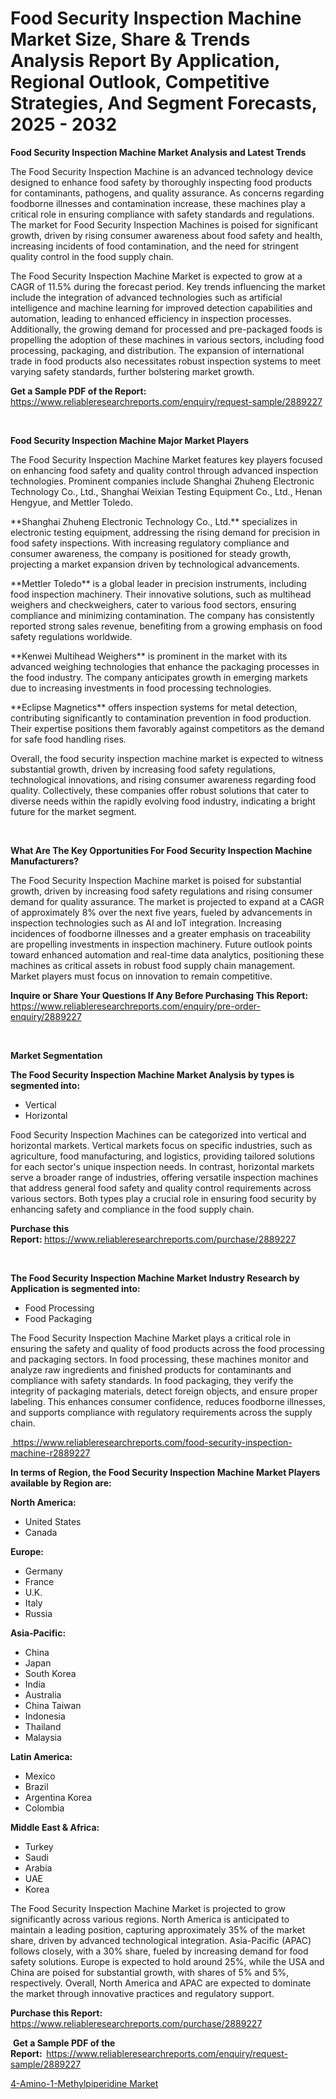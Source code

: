 <p><h1>Food Security Inspection Machine Market Size, Share & Trends Analysis Report By Application, Regional Outlook, Competitive Strategies, And Segment Forecasts, 2025 - 2032</h1></p><p><strong>Food Security Inspection Machine Market Analysis and Latest Trends</strong></p>
<p><p>The Food Security Inspection Machine is an advanced technology device designed to enhance food safety by thoroughly inspecting food products for contaminants, pathogens, and quality assurance. As concerns regarding foodborne illnesses and contamination increase, these machines play a critical role in ensuring compliance with safety standards and regulations. The market for Food Security Inspection Machines is poised for significant growth, driven by rising consumer awareness about food safety and health, increasing incidents of food contamination, and the need for stringent quality control in the food supply chain.</p><p>The Food Security Inspection Machine Market is expected to grow at a CAGR of 11.5% during the forecast period. Key trends influencing the market include the integration of advanced technologies such as artificial intelligence and machine learning for improved detection capabilities and automation, leading to enhanced efficiency in inspection processes. Additionally, the growing demand for processed and pre-packaged foods is propelling the adoption of these machines in various sectors, including food processing, packaging, and distribution. The expansion of international trade in food products also necessitates robust inspection systems to meet varying safety standards, further bolstering market growth.</p></p>
<p><strong>Get a Sample PDF of the Report:&nbsp;</strong> <a href="https://www.reliableresearchreports.com/enquiry/request-sample/2889227?utm_campaign=3522&utm_medium=2&utm_source=Github&utm_content=ia&utm_term=14032025&utm_id=food-security-inspection-machine">https://www.reliableresearchreports.com/enquiry/request-sample/2889227</a></p>
<p>&nbsp;</p>
<p><strong>Food Security Inspection Machine Major Market Players</strong></p>
<p><p>The Food Security Inspection Machine Market features key players focused on enhancing food safety and quality control through advanced inspection technologies. Prominent companies include Shanghai Zhuheng Electronic Technology Co., Ltd., Shanghai Weixian Testing Equipment Co., Ltd., Henan Hengyue, and Mettler Toledo.</p><p>**Shanghai Zhuheng Electronic Technology Co., Ltd.** specializes in electronic testing equipment, addressing the rising demand for precision in food safety inspections. With increasing regulatory compliance and consumer awareness, the company is positioned for steady growth, projecting a market expansion driven by technological advancements.</p><p>**Mettler Toledo** is a global leader in precision instruments, including food inspection machinery. Their innovative solutions, such as multihead weighers and checkweighers, cater to various food sectors, ensuring compliance and minimizing contamination. The company has consistently reported strong sales revenue, benefiting from a growing emphasis on food safety regulations worldwide.</p><p>**Kenwei Multihead Weighers** is prominent in the market with its advanced weighing technologies that enhance the packaging processes in the food industry. The company anticipates growth in emerging markets due to increasing investments in food processing technologies.</p><p>**Eclipse Magnetics** offers inspection systems for metal detection, contributing significantly to contamination prevention in food production. Their expertise positions them favorably against competitors as the demand for safe food handling rises. </p><p>Overall, the food security inspection machine market is expected to witness substantial growth, driven by increasing food safety regulations, technological innovations, and rising consumer awareness regarding food quality. Collectively, these companies offer robust solutions that cater to diverse needs within the rapidly evolving food industry, indicating a bright future for the market segment.</p></p>
<p>&nbsp;</p>
<p><strong>What Are The Key Opportunities For Food Security Inspection Machine Manufacturers?</strong></p>
<p><p>The Food Security Inspection Machine market is poised for substantial growth, driven by increasing food safety regulations and rising consumer demand for quality assurance. The market is projected to expand at a CAGR of approximately 8% over the next five years, fueled by advancements in inspection technologies such as AI and IoT integration. Increasing incidences of foodborne illnesses and a greater emphasis on traceability are propelling investments in inspection machinery. Future outlook points toward enhanced automation and real-time data analytics, positioning these machines as critical assets in robust food supply chain management. Market players must focus on innovation to remain competitive.</p></p>
<p><strong>Inquire or Share Your Questions If Any Before Purchasing This Report:</strong> <a href="https://www.reliableresearchreports.com/enquiry/pre-order-enquiry/2889227?utm_campaign=3522&utm_medium=2&utm_source=Github&utm_content=ia&utm_term=14032025&utm_id=food-security-inspection-machine">https://www.reliableresearchreports.com/enquiry/pre-order-enquiry/2889227</a></p>
<p>&nbsp;</p>
<p><strong>Market Segmentation</strong></p>
<p><strong>The Food Security Inspection Machine Market Analysis by types is segmented into:</strong></p>
<p><ul><li>Vertical</li><li>Horizontal</li></ul></p>
<p><p>Food Security Inspection Machines can be categorized into vertical and horizontal markets. Vertical markets focus on specific industries, such as agriculture, food manufacturing, and logistics, providing tailored solutions for each sector's unique inspection needs. In contrast, horizontal markets serve a broader range of industries, offering versatile inspection machines that address general food safety and quality control requirements across various sectors. Both types play a crucial role in ensuring food security by enhancing safety and compliance in the food supply chain.</p></p>
<p><strong>Purchase this Report:&nbsp;</strong><a href="https://www.reliableresearchreports.com/purchase/2889227?utm_campaign=3522&utm_medium=2&utm_source=Github&utm_content=ia&utm_term=14032025&utm_id=food-security-inspection-machine">https://www.reliableresearchreports.com/purchase/2889227</a></p>
<p>&nbsp;</p>
<p><strong>The Food Security Inspection Machine Market Industry Research by Application is segmented into:</strong></p>
<p><ul><li>Food Processing</li><li>Food Packaging</li></ul></p>
<p><p>The Food Security Inspection Machine Market plays a critical role in ensuring the safety and quality of food products across the food processing and packaging sectors. In food processing, these machines monitor and analyze raw ingredients and finished products for contaminants and compliance with safety standards. In food packaging, they verify the integrity of packaging materials, detect foreign objects, and ensure proper labeling. This enhances consumer confidence, reduces foodborne illnesses, and supports compliance with regulatory requirements across the supply chain.</p></p>
<p><a href="https://www.reliableresearchreports.com/food-security-inspection-machine-r2889227?utm_campaign=3522&utm_medium=2&utm_source=Github&utm_content=ia&utm_term=14032025&utm_id=food-security-inspection-machine">&nbsp;https://www.reliableresearchreports.com/food-security-inspection-machine-r2889227</a></p>
<p><strong>In terms of Region, the Food Security Inspection Machine Market Players available by Region are:</strong></p>
<p>
    <p> <strong> North America: </strong>
        <ul>
            <li>United States</li>
            <li>Canada</li>
        </ul>
        </p> 
    <p> <strong> Europe: </strong>
        <ul>
            <li>Germany</li>
            <li>France</li>
            <li>U.K.</li>
            <li>Italy</li>
            <li>Russia</li>
        </ul>
        </p> 
    <p> <strong> Asia-Pacific: </strong>
        <ul>
            <li>China</li>
            <li>Japan</li>
            <li>South Korea</li>
            <li>India</li>
            <li>Australia</li>
            <li>China Taiwan</li>
            <li>Indonesia</li>
            <li>Thailand</li>
            <li>Malaysia</li>
        </ul>
        </p> 
    <p> <strong> Latin America: </strong>
        <ul>
            <li>Mexico</li>
            <li>Brazil</li>
            <li>Argentina Korea</li>
            <li>Colombia</li>
        </ul>
        </p> 
    <p> <strong> Middle East & Africa: </strong>
        <ul>
            <li>Turkey</li>
            <li>Saudi</li>
            <li>Arabia</li>
            <li>UAE</li>
            <li>Korea</li>
        </ul>
    </p>
    </p>
<p><p>The Food Security Inspection Machine Market is projected to grow significantly across various regions. North America is anticipated to maintain a leading position, capturing approximately 35% of the market share, driven by advanced technological integration. Asia-Pacific (APAC) follows closely, with a 30% share, fueled by increasing demand for food safety solutions. Europe is expected to hold around 25%, while the USA and China are poised for substantial growth, with shares of 5% and 5%, respectively. Overall, North America and APAC are expected to dominate the market through innovative practices and regulatory support.</p></p>
<p><strong>Purchase this Report: </strong><a href="https://www.reliableresearchreports.com/purchase/2889227?utm_campaign=3522&utm_medium=2&utm_source=Github&utm_content=ia&utm_term=14032025&utm_id=food-security-inspection-machine">https://www.reliableresearchreports.com/purchase/2889227</a></p>
<p>&nbsp;<strong>Get a Sample PDF of the Report:&nbsp;&nbsp;</strong><a href="https://www.reliableresearchreports.com/enquiry/request-sample/2889227?utm_campaign=3522&utm_medium=2&utm_source=Github&utm_content=ia&utm_term=14032025&utm_id=food-security-inspection-machine">https://www.reliableresearchreports.com/enquiry/request-sample/2889227</a></p>
<p><strong></strong></p>
<p><p><a href="https://github.com/naomaroaoonv/Market-Research-Report-List-1/blob/main/4-amino-1-methylpiperidine-market.md?utm_campaign=3522&utm_medium=2&utm_source=Github&utm_content=ia&utm_term=14032025&utm_id=food-security-inspection-machine">4-Amino-1-Methylpiperidine Market</a></p></p>